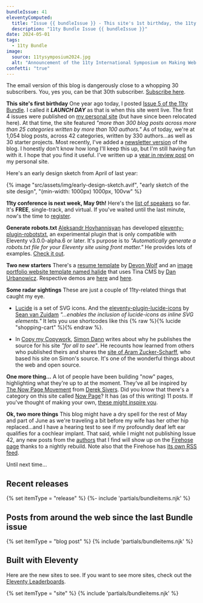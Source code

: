```yaml
---
bundleIssue: 41
eleventyComputed:
  title: "Issue {{ bundleIssue }} - This site's 1st birthday, the 11ty conference is next week, Generate robots.txt, Two more starters, Some radar sightings...And 1 release, 3 posts, and 3 sites to see"
  description: "11ty Bundle Issue {{ bundleIssue }}"
date: 2024-05-01
tags:
  - 11ty Bundle
image:
  source: 11tysymposium2024.jpg
  alt: "Announcement of the 11ty International Symposium on Making Web Sites Real Good"
confetti: "true"
---
```


The email version of this blog is dangerously close to a whopping 30 subscribers. You, yes you, can be that 30th subscriber. [Subscribe here](#newsletter-subscribe).

**This site's first birthday** One year ago today, I posted [Issue 5 of the 11ty Bundle](https://11tybundle.dev/blog/11ty-bundle-5/). I called it _**LAUNCH DAY**_ as that is when this site went live. The first 4 issues were published on [my personal site](https://www.bobmonsour.com/) (but have since been relocated here). At that time, the site featured _"more than 300 blog posts across more than 25 categories written by more than 100 authors."_ As of today, we're at 1,054 blog posts, across 42 categories, written by 330 authors...as well as 30 starter projects. Most recently, I've added a [newsletter version](#newsletter-subscribe) of the blog. I honestly don't know how long I'll keep this up, but I'm still having fun with it. I hope that you find it useful. I've written up a [year in review post](https://www.bobmonsour.com/posts/the-11ty-bundle-continues/) on my personal site.

Here's an early design sketch from April of last year:

{% image "src/assets/img/early-design-sketch.avif", "early sketch of the site design", "(min-width: 1000px) 1000px, 100vw" %}

**11ty conference is next week, May 9th!** Here's the [list of speakers](https://conf.11ty.dev/#speakers) so far. It's **FREE**, single-track, and virtual. If you've waited until the last minute, now's the time to [register](https://conf.11ty.dev/#register).

**Generate robots.txt** [Aleksandr Hovhannisyan](https://www.aleksandrhovhannisyan.com/) has developed [eleventy-plugin-robotstxt](https://github.com/AleksandrHovhannisyan/eleventy-plugin-robotstxt), an experimental plugin that is only compatible with Eleventy v3.0.0-alpha.6 or later. It's purpose is to _"Automatically generate a robots.txt file for your Eleventy site using front matter."_ He provides lots of examples. [Check it out](https://github.com/AleksandrHovhannisyan/eleventy-plugin-robotstxt).

**Two new starters** There's a [resume template](https://github.com/devon-wolf/resume-template) by [Devon Wolf](https://github.com/devon-wolf) and an [image portfolio website template named halide](https://github.com/danurbanowicz/halide) that uses Tina CMS by [
Dan Urbanowicz](https://github.com/danurbanowicz). Respective demos are [here](https://devon-wolf.github.io/resume-template/) and [here](https://halide.netlify.app).

**Some radar sightings** These are just a couple of 11ty-related things that caught my eye.

- [Lucide](https://lucide.dev/icons/) is a set of SVG icons. And the [eleventy-plugin-lucide-icons](https://github.com/GrimLink/eleventy-plugin-lucide-icons/blob/main/README.md) by [Sean van Zuidam](https://github.com/GrimLink) _"...enables the inclusion of lucide-icons as inline SVG elements."_ It lets you use shortcodes like this {% raw %}{% lucide "shopping-cart" %}{% endraw %}.

- In [Copy my Copywork](https://photogabble.co.uk/noteworthy/copy-my-copywork/), [Simon Dann](/authors/simon-dann/) writes about why he publishes the source for his site _"for all to see"_. He recounts how learned from others who published theirs and shares the [site of Aram Zucker-Scharff](https://aramzs.xyz/), who based his site on Simon's source. It's one of the wonderful things about the web and open source.

**One more thing...** A lot of people have been building "now" pages, highlighting what they're up to at the moment. They've all be inspired by [The Now Page Movement](https://sive.rs/nowff) from [Derek Sivers](https://sive.rs/). Did you know that there's a category on this site called [Now Page](/categories/now-page/)? It has (as of this writing) 11 posts. If you've thought of making your own, [these might inspire you](/categories/now-page/).

**Ok, two more things** This blog might have a dry spell for the rest of May and part of June as we're traveling a bit before my wife has her other hip replaced...and I have a hearing test to see if my profoundly deaf left ear qualifies for a cochlear implant. That said, while I might not publishing Issue 42, any new posts from the [authors](/authors/) that I find will show up on the [Firehose page](/firehose/) thanks to a nightly rebuild. Note also that the Firehose has [its own RSS feed](https://11tybundle.dev/firehosefeed.xml).

Until next time...

## Recent releases

{% set itemType = "release" %}
{%- include 'partials/bundleitems.njk' %}

## Posts from around the web since the last Bundle issue

{% set itemType = "blog post" %}
{% include 'partials/bundleitems.njk' %}

## Built with Eleventy

Here are the new sites to see. If you want to see more sites, check out the [Eleventy Leaderboards](https://www.11ty.dev/speedlify/).

{% set itemType = "site" %}
{% include 'partials/bundleitems.njk' %}
